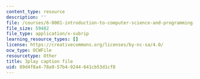 ```yaml
---
content_type: resource
description: ''
file: /courses/6-0001-introduction-to-computer-science-and-programming-in-python-fall-2016/89d4f8a478a957b49244641cb53d1cf8_MjbuarJ7SE0.vtt
file_size: 59482
file_type: application/x-subrip
learning_resource_types: []
license: https://creativecommons.org/licenses/by-nc-sa/4.0/
ocw_type: OCWFile
resourcetype: Other
title: 3play caption file
uid: 89d4f8a4-78a9-57b4-9244-641cb53d1cf8
---
```

